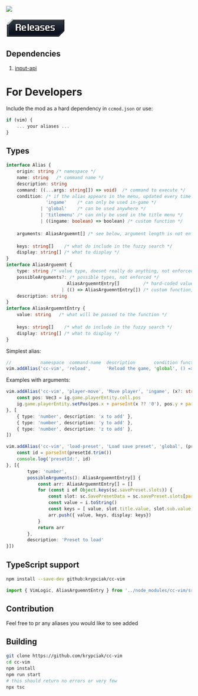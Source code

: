 [![](https://tokei.rs/b1/github/krypciak/cc-vim?type=typescript&label=TypeScript&style=flat)](https://github.com/krypciak/cc-vim)

![Realeses](https://github.com/CCDirectLink/organization/blob/master/assets/badges/releases%402x.png)  

## Dependencies
1. [input-api](https://github.com/CCDirectLink/input-api)

# For Developers
Include the mod as a hard dependency in `ccmod.json` or use:
```ts
if (vim) {
	... your aliases ...
}
```
## Types
```ts
interface Alias {
    origin: string /* namespace */
    name: string   /* command name */
    description: string
    command: ((...args: string[]) => void)  /* command to execute */
    condition: /* if the alias appears in the menu, updated every time the menu is shown */
               'ingame'    /* can only be used in-game */
             | 'global'    /* can be used anywhere */
             | 'titlemenu' /* can only be used in the title menu */
             | ((ingame: boolean) => boolean) /* custom function */

    arguments: AliasArguemnt[] /* see below, argument length is not enforced */
    
    keys: string[]    /* what do include in the fuzzy search */
    display: string[] /* what to display */
}
interface AliasArguemnt {
    type: string /* value type, doesnt really do anything, not enforced */
    possibleArguments?: /* possible types, not enforced */
                       AliasArguemntEntry[]         /* hard-coded values */
                     | (() => AliasArguemntEntry[]) /* custom function, run every time the possible values list is shown */
    description: string
}
interface AliasArguemntEntry {
    value: string   /* what will be passed to the function */

    keys: string[]    /* what do include in the fuzzy search */
    display: string[] /* what to display */
}

```

Simplest alias:  
```ts
//           namespace  command-name  description       condition function
vim.addAlias('cc-vim', 'reload',      'Reload the game, 'global', () => { window.location.reload() })
```
Examples with arguments:
```ts
vim.addAlias('cc-vim', 'player-move', 'Move player', 'ingame', (x?: string, y?: string, z?: string) => {
    const pos: Vec3 = ig.game.playerEntity.coll.pos
	ig.game.playerEntity.setPos(pos.x + parseInt(x ?? '0'), pos.y + parseInt(y ?? '0'), pos.z + parseInt(z ?? '0'))
}, [
	{ type: 'number', description: 'x to add' },
	{ type: 'number', description: 'y to add' },
	{ type: 'number', description: 'z to add' },
])
```
```ts
vim.addAlias('cc-vim', 'load-preset', 'Load save preset', 'global', (presetId: string) => {
    const id = parseInt(presetId.trim())
    console.log('presetId:', id)
}, [{
        type: 'number',
        possibleArguments(): AliasArguemntEntry[] {
            const arr: AliasArguemntEntry[] = []
            for (const i of Object.keys(sc.savePreset.slots)) {
				const slot: sc.SavePresetData = sc.savePreset.slots[parseInt(i)]
                const value = i.toString()
                const keys = [ value, slot.title.value, slot.sub.value, slot.path ]
                arr.push({ value, keys, display: keys})
            }
            return arr
        },
        description: 'Preset to load'
}])
```

## TypeScript support
```bash
npm install --save-dev github:krypciak/cc-vim
```
```ts
import { VimLogic, AliasArguemntEntry } from '../node_modules/cc-vim/src/logic.js'
```

## Contribution
Feel free to pr any aliases you would like to see added  

## Building
```bash
git clone https://github.com/krypciak/cc-vim
cd cc-vim
npm install
npm run start
# this should return no errors or very few
npx tsc
```
